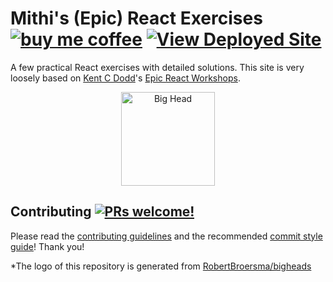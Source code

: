 # Mithi's (Epic) React Exercises [![buy me coffee](https://img.shields.io/badge/Buy%20me%20-coffee!-orange.svg?logo=buy-me-a-coffee&color=795548)](https://ko-fi.com/minimithi) [![View Deployed Site](https://img.shields.io/badge/View%20-Deployed%20Site-orange.svg?logo=react&color=0abde3)](https://epic-react-exercises.vercel.app/)

A few practical React exercises with detailed solutions. This site is very loosely based on [Kent C Dodd](https://kentcdodds.com/)'s [Epic React Workshops](https://epicreact.dev/).

<p align="center">
    <Image src="https://bigheads.io/svg?accessory=none&body=breasts&circleColor=blue&clothing=vneck&clothingColor=red&eyebrows=serious&eyes=simple&faceMask=false&faceMaskColor=black&facialHair=none3&graphic=react&hair=long&hairColor=black&hat=beanie&hatColor=red&lashes=false&lipColor=turqoise&mask=false&mouth=serious&skinTone=brown" alt="Big Head" height="150px" width="150px" />
</p>

## Contributing [![PRs welcome!](https://img.shields.io/badge/PRs-welcome-yellow.svg?style=flat)](https://github.com/mithi/hexapod/blob/master/CONTRIBUTING.md)

Please read the [contributing guidelines](https://github.com/mithi/mithi/wiki/Contributing) and the recommended [commit style guide](https://github.com/mithi/mithi/wiki/Commit-style-guide)! Thank you!

\*The logo of this repository is generated from [RobertBroersma/bigheads](https://bigheads.io/)
